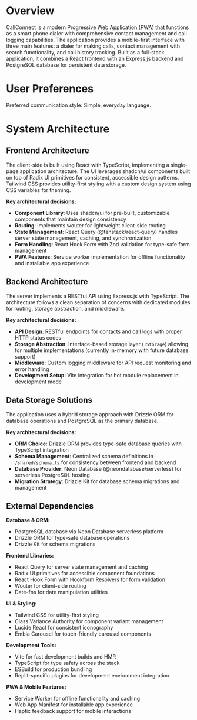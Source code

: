 # Overview

CallConnect is a modern Progressive Web Application (PWA) that functions as a smart phone dialer with comprehensive contact management and call logging capabilities. The application provides a mobile-first interface with three main features: a dialer for making calls, contact management with search functionality, and call history tracking. Built as a full-stack application, it combines a React frontend with an Express.js backend and PostgreSQL database for persistent data storage.

# User Preferences

Preferred communication style: Simple, everyday language.

# System Architecture

## Frontend Architecture

The client-side is built using React with TypeScript, implementing a single-page application architecture. The UI leverages shadcn/ui components built on top of Radix UI primitives for consistent, accessible design patterns. Tailwind CSS provides utility-first styling with a custom design system using CSS variables for theming.

**Key architectural decisions:**
- **Component Library**: Uses shadcn/ui for pre-built, customizable components that maintain design consistency
- **Routing**: Implements wouter for lightweight client-side routing
- **State Management**: React Query (@tanstack/react-query) handles server state management, caching, and synchronization
- **Form Handling**: React Hook Form with Zod validation for type-safe form management
- **PWA Features**: Service worker implementation for offline functionality and installable app experience

## Backend Architecture

The server implements a RESTful API using Express.js with TypeScript. The architecture follows a clean separation of concerns with dedicated modules for routing, storage abstraction, and middleware.

**Key architectural decisions:**
- **API Design**: RESTful endpoints for contacts and call logs with proper HTTP status codes
- **Storage Abstraction**: Interface-based storage layer (`IStorage`) allowing for multiple implementations (currently in-memory with future database support)
- **Middleware**: Custom logging middleware for API request monitoring and error handling
- **Development Setup**: Vite integration for hot module replacement in development mode

## Data Storage Solutions

The application uses a hybrid storage approach with Drizzle ORM for database operations and PostgreSQL as the primary database.

**Key architectural decisions:**
- **ORM Choice**: Drizzle ORM provides type-safe database queries with TypeScript integration
- **Schema Management**: Centralized schema definitions in `/shared/schema.ts` for consistency between frontend and backend
- **Database Provider**: Neon Database (@neondatabase/serverless) for serverless PostgreSQL hosting
- **Migration Strategy**: Drizzle Kit for database schema migrations and management

## External Dependencies

**Database & ORM:**
- PostgreSQL database via Neon Database serverless platform
- Drizzle ORM for type-safe database operations
- Drizzle Kit for schema migrations

**Frontend Libraries:**
- React Query for server state management and caching
- Radix UI primitives for accessible component foundations
- React Hook Form with Hookform Resolvers for form validation
- Wouter for client-side routing
- Date-fns for date manipulation utilities

**UI & Styling:**
- Tailwind CSS for utility-first styling
- Class Variance Authority for component variant management
- Lucide React for consistent iconography
- Embla Carousel for touch-friendly carousel components

**Development Tools:**
- Vite for fast development builds and HMR
- TypeScript for type safety across the stack
- ESBuild for production bundling
- Replit-specific plugins for development environment integration

**PWA & Mobile Features:**
- Service Worker for offline functionality and caching
- Web App Manifest for installable app experience
- Haptic feedback support for mobile interactions